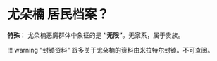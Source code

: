 # 尤朵楠 居民档案？

**特殊**：
尤朵楠恶魔群体中象征的是 **“无限”**。无家系，属于贵族。


!!! warning "封锁资料"
    跟多关于尤朵楠的资料由米拉特尔封锁。不可查阅。
